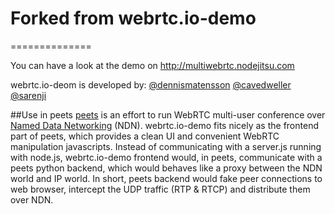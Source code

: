 # Forked from webrtc.io-demo
==============

You can have a look at the demo on http://multiwebrtc.nodejitsu.com

webrtc.io-deom is developed by:
    [@dennismatensson](https://github.com/dennismartensson)
    [@cavedweller](https://github.com/cavedweller)
    [@sarenji](https://github.com/sarenji)

##Use in peets
[peets](https://github.com/zhenkai/peets) is an effort to run WebRTC multi-user conference over [Named Data Networking](http://www.named-data.net/) (NDN).
webrtc.io-demo fits nicely as the frontend part of peets, which provides a clean UI and convenient WebRTC manipulation javascripts. Instead of communicating with a server.js running with node.js, webrtc.io-demo frontend would, in peets, communicate with a peets python backend, which would behaves like a proxy between the NDN world and IP world. In short, peets backend would fake peer connections to web browser, intercept the UDP traffic (RTP & RTCP) and distribute them over NDN.

